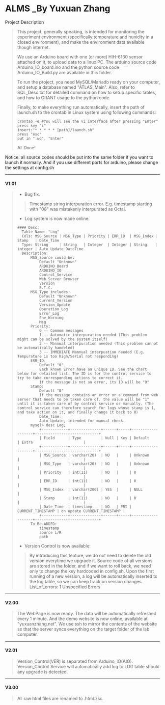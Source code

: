 # ALMS _By Yuxuan Zhang

Project Description

>This project, generally speaking, is intended for monitoring the experiment environment (specifically:temperature and hunidity in a closed environment), and make the environment data available though internet.
>
>We use an Arduino board with one (or more) HIH-6130 sensor attached on it, to upload data to a linux PC. The arduino source code Arduino_IO_board.ino and the python source code Arduino_IO_Build.py are available in this folder.
>
>To run the project, you need MySQL/Mariadb ready on your computer, and setup a database named "ATLAS_Main". Also, refer to SQL_Desc.txt for detailed command on how to setup specific tables, and how to GRANT usage to the python code.
>
>Finally, to make everything run automatically, insert the path of launch.sh to the crontab in Linux system using following commands:
>```
>crontab -e #You will see the vi interface after pressing "Enter"
>press key "i"
>insert:"* * * * * [path]/launch.sh"
>press "esc"
>put in ":wq", "Enter"
>```
>All Done!

Notice: all source codes should be put into the same folder if you want to launch it normally. And if you use different ports for arduino, please change the settings at config.sh

------------------------------------

#### V1.01

>+ Bug fix.
>>	Timestamp string interpuration error. E.g. timestamp starting with "08" was mistakenly interpurated as Octal.
>+ Log system is now made online.
>```
>#### Desc:
>	Table Name: "Log"
>	Cols: MSG_Source | MSG_Type | Priority | ERR_ID  | MSG_Index | Stamp   | Date_Time
>	Type: String     | String   | Integer  | Integer | String    | integer | Auto_Update_DateTime
>	Description:
>		MSG_Source could be:
>			Default "Unknown"
>			ARDUINO_Board
>			ARDUINO_IO
>			Control_Service
>			Web_Server Browser
>			Version
>			E.T.C.
>		MSG_Type includes:
>			Default "Unknown"
>			Current_Version
>			Version_Update
>			Operation_Log
>			Error_Log
>			Env_Warning
>			Msg
>		Priority:
>			0 -- Commom messages
>			1 -- Automatic interpuration needed (This problem might can be solved by the system itself)
>			2 -- Mannual interpuration needed (This problem cannot be automatically handeled)
>			3 -- IMMEDIATE Mannual interpuation needed (E.g. Tempurature is too high/Serial not responding)
>		ERR_ID:
>			Default "0"
>			Each known Error have an unique ID. See the chart below for detailed list. The ID is for the control service to try to take corresponding actions to correct it.
>			If the message is not an error, its ID will be "0"
>		Stamp:
>			Default "0"
>			If the message contains an error or a command from web server that needs to be taken care of, the value will be "1" until it is taken care of by control service or manually. (The control service can therefore search for logs whose stamp is 1, and take action on it, and finally change it back to 0)
>			Date_Time:
>			Auto_Update, intended for manual check.
>		mysql> desc Log;
>			+------------+--------------+------+-----+-------------------+-----------------------------+
>			| Field      | Type         | Null | Key | Default           | Extra                       |
>			+------------+--------------+------+-----+-------------------+-----------------------------+
>			| MSG_Source | varchar(20)  | NO   |     | Unknown           |                             |
>			| MSG_Type   | varchar(20)  | NO   |     | Unknown           |                             |
>			| Priority   | int(11)      | NO   |     | 0                 |                             |
>			| ERR_ID     | int(11)      | NO   |     | 0                 |                             |
>			| MSG_Index  | varchar(200) | YES  |     | NULL              |                             |
>			| Stamp      | int(11)      | NO   |     | 0                 |                             |
>			| Date_Time  | timestamp    | NO   | PRI | CURRENT_TIMESTAMP | on update CURRENT_TIMESTAMP |
>			+------------+--------------+------+-----+-------------------+-----------------------------+
>		To_Be_ADDED:
>			timestamp
>			source L/R
>			path
>```
>+ Version Control is now available:
>>	By introducing this feature, we do not need to delete the old version everytime we upgrade it. Source code of all versions are stored in the folder, and if we want to roll back, we need only to change the key hardcoded in config.sh. Upon the first running of a new version, a log will be automatically inserted to the log table, so we can keep track on version changes.
>>	List_of_errors:
>>	1 Unspecified Errors

------------------------------------

#### V2.00

>The WebPage is now ready. The data will be automatically refreshed every 1 minute. And the demo website is now online, available at "yuxuanzhang.net". We use ssh to mirror the contents of the website so that the server syncs everything on the target folder of the lab computer.

------------------------------------

#### V2.01

>Version_Control(VER) is separated from Arduino_IO(AIO). Version_Control Service will automatically add log to LOG table should any upgrade is detected.

------------------------------------

#### V3.00

>All raw html files are renamed to .html.zsc.